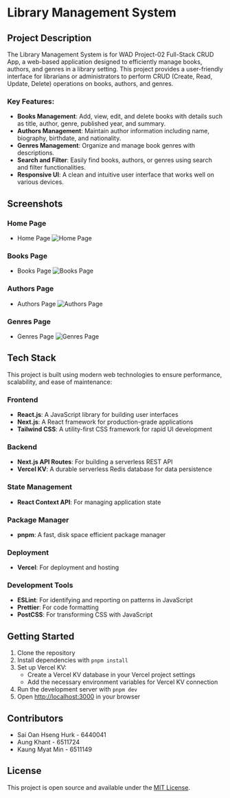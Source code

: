 # Library Management System

## Project Description

The Library Management System is for WAD Project-02 Full-Stack CRUD App, a web-based application designed to efficiently manage books, authors, and genres in a library setting. This project provides a user-friendly interface for librarians or administrators to perform CRUD (Create, Read, Update, Delete) operations on books, authors, and genres.

### Key Features:

- **Books Management**: Add, view, edit, and delete books with details such as title, author, genre, published year, and summary.
- **Authors Management**: Maintain author information including name, biography, birthdate, and nationality.
- **Genres Management**: Organize and manage book genres with descriptions.
- **Search and Filter**: Easily find books, authors, or genres using search and filter functionalities.
- **Responsive UI**: A clean and intuitive user interface that works well on various devices.

## Screenshots

### Home Page

- Home Page
![Home Page](screenshots/)

### Books Page

- Books Page
![Books Page](screenshots/)

### Authors Page

- Authors Page
![Authors Page](screenshots/)

### Genres Page

- Genres Page
![Genres Page](screenshots/)

## Tech Stack

This project is built using modern web technologies to ensure performance, scalability, and ease of maintenance:

### Frontend

- **React.js**: A JavaScript library for building user interfaces
- **Next.js**: A React framework for production-grade applications
- **Tailwind CSS**: A utility-first CSS framework for rapid UI development

### Backend

- **Next.js API Routes**: For building a serverless REST API
- **Vercel KV**: A durable serverless Redis database for data persistence

### State Management

- **React Context API**: For managing application state

### Package Manager

- **pnpm**: A fast, disk space efficient package manager

### Deployment

- **Vercel**: For deployment and hosting

### Development Tools

- **ESLint**: For identifying and reporting on patterns in JavaScript
- **Prettier**: For code formatting
- **PostCSS**: For transforming CSS with JavaScript

## Getting Started

1. Clone the repository
2. Install dependencies with `pnpm install`
3. Set up Vercel KV:
   - Create a Vercel KV database in your Vercel project settings
   - Add the necessary environment variables for Vercel KV connection
4. Run the development server with `pnpm dev`
5. Open [http://localhost:3000](http://localhost:3000) in your browser

## Contributors

- Sai Oan Hseng Hurk - 6440041
- Aung Khant         - 6511724
- Kaung Myat Min     - 6511149

## License

This project is open source and available under the [MIT License](LICENSE).